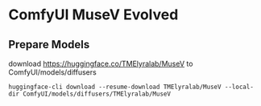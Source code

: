 # ComfyUI MuseV Evolved

## Prepare Models

download https://huggingface.co/TMElyralab/MuseV to ComfyUI/models/diffusers

```
huggingface-cli download --resume-download TMElyralab/MuseV --local-dir ComfyUI/models/diffusers/TMElyralab/MuseV
```
